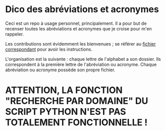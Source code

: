 # Dico des abréviations et acronymes

Ceci est un repo à usage personnel, principalement. Il a pour but de recenser toutes les abréviations et acronymes que je croise pour m'en rappeler.

Les contributions sont évidemment les bienvenues ; se référer au [fichier correspondant](COMMENT_CONTRIBUER.md) pour avoir les instructions.

L'organisation est la suivante : chaque lettre de l'alphabet a son dossier. Ils correspondent à la première lettre de l'abréviation ou acronyme. Chaque abréviation ou acronyme possède son propre fichier.

# **ATTENTION, LA FONCTION "RECHERCHE PAR DOMAINE" DU SCRIPT PYTHON N'EST PAS TOTALEMENT FONCTIONNELLE !**